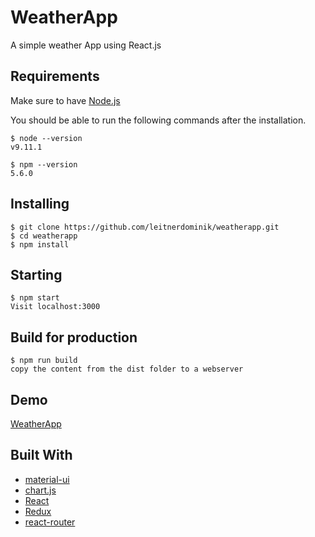 # WeatherApp

A simple weather App using React.js

## Requirements

Make sure to have [Node.js](https://nodejs.org/en/)

You should be able to run the following commands after the installation.

    $ node --version
    v9.11.1

    $ npm --version
    5.6.0

## Installing

    $ git clone https://github.com/leitnerdominik/weatherapp.git
    $ cd weatherapp
    $ npm install

## Starting

    $ npm start
    Visit localhost:3000

## Build for production

    $ npm run build
    copy the content from the dist folder to a webserver

## Demo

[WeatherApp](https://leitnerdominik.github.io/weatherapp/)

## Built With

* [material-ui](https://github.com/mui-org/material-ui)
* [chart.js](https://www.chartjs.org/)
* [React](https://github.com/facebook/react)
* [Redux](https://github.com/reduxjs/redux)
* [react-router](https://github.com/ReactTraining/react-router)
